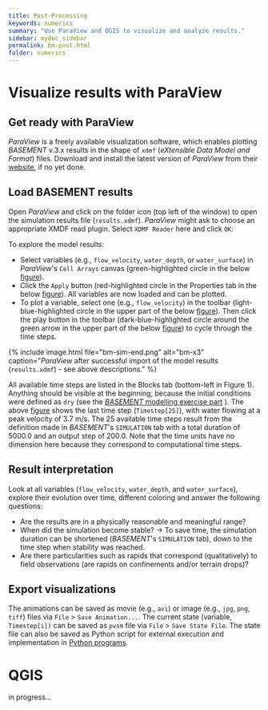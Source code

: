 ```yaml
---
title: Post-Processing
keywords: numerics
summary: "Use ParaView and QGIS to visualize and analyze results."
sidebar: mydoc_sidebar
permalink: bm-post.html
folder: numerics
---
```


# Visualize results with ParaView
##	Get ready with ParaView
*ParaView* is a freely available visualization software, which enables plotting *BASEMENT* v.3.x results in the shape of `xdmf` (*eXtensible Data Model and Format*) files. Download and install the latest version of *ParaView* from their [website](https://www.paraview.org/download/), if no yet done. 

## Load BASEMENT results
Open *ParaView* and click on the folder icon (top left of the window) to open the simulation results file (`results.xdmf`). *ParaView* might ask to choose an appropriate XMDF read plugin. Select `XDMF Reader` here and click `OK`:
 
To explore the model results:
- Select variables (e.g., `flow_velocity`, `water_depth`, or `water_surface`) in *ParaView*'s `Cell Arrays` canvas (green-highlighted circle in the below [figure](#pv-vis)). 
- Click the `Apply` button (red-highlighted circle in the Properties tab in the below [figure](#pv-vis)). All variables are now loaded and can be plotted.
- To plot a variable, select one (e.g., `flow_velocity`) in the toolbar (light-blue-highlighted circle in the upper part of the below [figure](#pv-vis)). Then click the play button in the toolbar (dark-blue-highlighted circle around the green arrow in the upper part of the below [figure](#pv-vis)) to cycle through the time steps.
 
<a name="pv-vis"></a>
{% include image.html file="bm-sim-end.png" alt="bm-x3" caption="*ParaView* after successful import of the model results (`results.xdmf`) - see above descriptions." %} 

All available time steps are listed in the Blocks tab (bottom-left in Figure 1). Anything should be visible at the beginning, because the initial conditions were defined as `dry` (see the [*BASEMENT* modelling exercise part](bm-main.html#init) ). The above [figure](#pv-vis) shows the last time step (`Timestep[25]`), with water flowing at a peak velocity of 3.7 m/s. The 25 available time steps result from the definition made in *BASEMENT*'s `SIMULATION` tab with a total duration of 5000.0 and an output step of 200.0. Note that the time units have no dimension here because they correspond to computational time steps.

## Result interpretation
Look at all variables (`flow_velocity`, `water_depth`, and `water_surface`), explore their evolution over time, different coloring and answer the following questions:

- Are the results are in a physically reasonable and meaningful range?
- When did the simulation become stable?
→ To save time, the simulation duration can be shortened (*BASEMENT*'s `SIMULATION` tab), down to the time step when stability was reached.
- Are there particularities such as rapids that correspond (qualitatively) to field observations (are rapids on confinements and/or terrain drops)?


##	Export visualizations
The animations can be saved as movie (e.g., `avi`) or image (e.g., `jpg`, `png`, `tiff`) files via `File` > `Save Animation...`.
The current state (variable, `Timestep[i])` can be saved as `pvsm` file via `File` > `Save State File`. The state file can also be saved as Python script for external execution and implementation in [Python programs](hy-install.html).

# QGIS
in progress...
